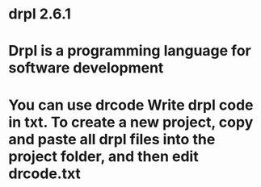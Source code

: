 # drpl 2.6.1
# Drpl is a programming language for software development
# You can use drcode Write drpl code in txt. To create a new project, copy and paste all drpl files into the project folder, and then edit drcode.txt